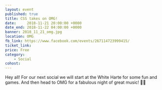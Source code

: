 ```yaml
---
layout: event
published: true
title: CSS takes on OMG!
date:     2018-11-21 20:00:00 +0000
date_end: 2018-11-22 04:00:00 +0000
banner: 2018_11_21_omg.jpg
location: OMG
fb_link: https://www.facebook.com/events/267114723999415/
ticket_link:
price: Free
category:
    - Social
cohost:
---
```


Hey all! For our next social we will start at the White Harte for some fun and games. And then head to OMG for a fabulous night of great music! 🎵🎵
